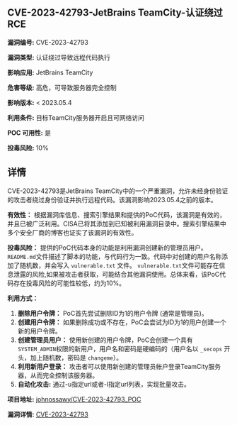 ## CVE-2023-42793-JetBrains TeamCity-认证绕过RCE

**漏洞编号:** CVE-2023-42793

**漏洞类型:** 认证绕过导致远程代码执行

**影响应用:** JetBrains TeamCity

**危害等级:** 高危，可导致服务器完全控制

**影响版本:** < 2023.05.4

**利用条件:** 目标TeamCity服务器开启且可网络访问

**POC 可用性:** 是

**投毒风险:** 10%

## 详情

CVE-2023-42793是JetBrains TeamCity中的一个严重漏洞，允许未经身份验证的攻击者绕过身份验证并执行远程代码。该漏洞影响2023.05.4之前的版本。

**有效性：**
根据漏洞库信息、搜索引擎结果和提供的PoC代码，该漏洞是有效的，并且已被广泛利用。CISA已将其添加到已知被利用漏洞目录中。搜索引擎结果中多个安全厂商的博客也证实了该漏洞的有效性。

**投毒风险：**
提供的PoC代码本身的功能是利用漏洞创建新的管理员用户。`README.md`文件描述了脚本的功能，与代码行为一致。代码中对创建的用户名称添加了随机数，并会写入 `vulnerable.txt` 文件。 `vulnerable.txt`文件可能存在信息泄露的风险,如果被攻击者获取，可能结合其他漏洞使用。总体来看，该PoC代码存在投毒风险的可能性较低，约为10%。

**利用方式：**
1.  **删除用户令牌：** PoC首先尝试删除ID为1的用户令牌 (通常是管理员)。
2.  **创建用户令牌：** 如果删除成功或不存在，PoC会尝试为ID为1的用户创建一个新的用户令牌。
3.  **创建管理员用户：** 使用新创建的用户令牌，PoC会创建一个具有`SYSTEM_ADMIN`权限的新用户，用户名和密码是硬编码的（用户名以 `_secops` 开头，加上随机数，密码是 `changeme`）。
4.  **利用新用户登录：** 攻击者可以使用新创建的管理员帐户登录TeamCity服务器，从而完全控制该服务器。
5.  **自动化攻击:** 通过-u指定url或者-l指定url列表，实现批量攻击。

**项目地址:** [johnossawy/CVE-2023-42793_POC](https://github.com/johnossawy/CVE-2023-42793_POC)

**漏洞详情:** [CVE-2023-42793](https://nvd.nist.gov/vuln/detail/CVE-2023-42793)